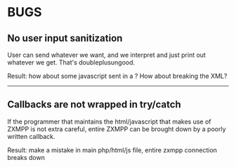 # BUGS #

## No user input sanitization ##

User can send whatever we want, and we interpret and just print out whatever we
get. That's doubleplusungood.

Result: how about some javascript sent in a <message><body></body></message>? 
How about breaking the XML?

 - - -

## Callbacks are not wrapped in try/catch ##

If the programmer that maintains the html/javascript that makes use of ZXMPP is 
not extra careful, entire ZXMPP can be brought down by a poorly written 
callback.

Result: make a mistake in main php/html/js file, entire zxmpp connection breaks down

